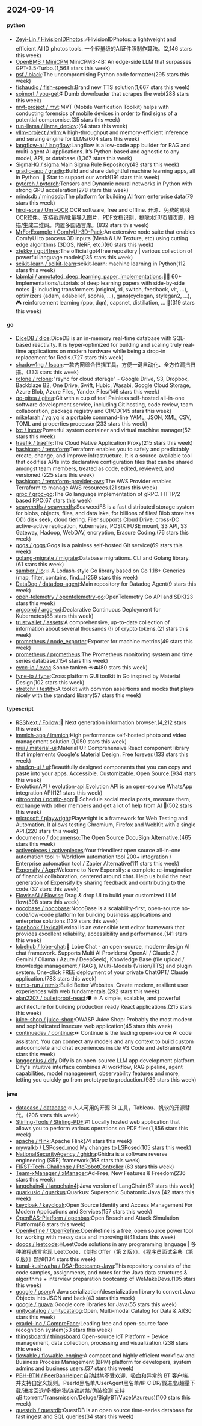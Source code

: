 ## 2024-09-14

#### python
* [Zeyi-Lin / HivisionIDPhotos](https://github.com/Zeyi-Lin/HivisionIDPhotos):⚡️HivisionIDPhotos: a lightweight and efficient AI ID photos tools. 一个轻量级的AI证件照制作算法。(2,146 stars this week)
* [OpenBMB / MiniCPM](https://github.com/OpenBMB/MiniCPM):MiniCPM3-4B: An edge-side LLM that surpasses GPT-3.5-Turbo.(1,568 stars this week)
* [psf / black](https://github.com/psf/black):The uncompromising Python code formatter(295 stars this week)
* [fishaudio / fish-speech](https://github.com/fishaudio/fish-speech):Brand new TTS solution(1,667 stars this week)
* [soimort / you-get](https://github.com/soimort/you-get):⏬ Dumb downloader that scrapes the web(288 stars this week)
* [mvt-project / mvt](https://github.com/mvt-project/mvt):MVT (Mobile Verification Toolkit) helps with conducting forensics of mobile devices in order to find signs of a potential compromise.(35 stars this week)
* [run-llama / llama_deploy](https://github.com/run-llama/llama_deploy):(64 stars this week)
* [vllm-project / vllm](https://github.com/vllm-project/vllm):A high-throughput and memory-efficient inference and serving engine for LLMs(604 stars this week)
* [langflow-ai / langflow](https://github.com/langflow-ai/langflow):Langflow is a low-code app builder for RAG and multi-agent AI applications. It’s Python-based and agnostic to any model, API, or database.(1,367 stars this week)
* [SigmaHQ / sigma](https://github.com/SigmaHQ/sigma):Main Sigma Rule Repository(43 stars this week)
* [gradio-app / gradio](https://github.com/gradio-app/gradio):Build and share delightful machine learning apps, all in Python. 🌟 Star to support our work!(191 stars this week)
* [pytorch / pytorch](https://github.com/pytorch/pytorch):Tensors and Dynamic neural networks in Python with strong GPU acceleration(278 stars this week)
* [mindsdb / mindsdb](https://github.com/mindsdb/mindsdb):The platform for building AI from enterprise data(79 stars this week)
* [hiroi-sora / Umi-OCR](https://github.com/hiroi-sora/Umi-OCR):OCR software, free and offline. 开源、免费的离线OCR软件。支持截屏/批量导入图片，PDF文档识别，排除水印/页眉页脚，扫描/生成二维码。内置多国语言库。(832 stars this week)
* [MrForExample / ComfyUI-3D-Pack](https://github.com/MrForExample/ComfyUI-3D-Pack):An extensive node suite that enables ComfyUI to process 3D inputs (Mesh & UV Texture, etc) using cutting edge algorithms (3DGS, NeRF, etc.)(60 stars this week)
* [xtekky / gpt4free](https://github.com/xtekky/gpt4free):The official gpt4free repository | various collection of powerful language models(135 stars this week)
* [scikit-learn / scikit-learn](https://github.com/scikit-learn/scikit-learn):scikit-learn: machine learning in Python(112 stars this week)
* [labmlai / annotated_deep_learning_paper_implementations](https://github.com/labmlai/annotated_deep_learning_paper_implementations):🧑‍🏫 60+ Implementations/tutorials of deep learning papers with side-by-side notes 📝; including transformers (original, xl, switch, feedback, vit, ...), optimizers (adam, adabelief, sophia, ...), gans(cyclegan, stylegan2, ...), 🎮 reinforcement learning (ppo, dqn), capsnet, distillation, ... 🧠(319 stars this week)

#### go
* [DiceDB / dice](https://github.com/DiceDB/dice):DiceDB is an in-memory real-time database with SQL-based reactivity. It is hyper-optimized for building and scaling truly real-time applications on modern hardware while being a drop-in replacement for Redis.(727 stars this week)
* [shadow1ng / fscan](https://github.com/shadow1ng/fscan):一款内网综合扫描工具，方便一键自动化、全方位漏扫扫描。(333 stars this week)
* [rclone / rclone](https://github.com/rclone/rclone):"rsync for cloud storage" - Google Drive, S3, Dropbox, Backblaze B2, One Drive, Swift, Hubic, Wasabi, Google Cloud Storage, Azure Blob, Azure Files, Yandex Files(146 stars this week)
* [go-gitea / gitea](https://github.com/go-gitea/gitea):Git with a cup of tea! Painless self-hosted all-in-one software development service, including Git hosting, code review, team collaboration, package registry and CI/CD(145 stars this week)
* [mikefarah / yq](https://github.com/mikefarah/yq):yq is a portable command-line YAML, JSON, XML, CSV, TOML and properties processor(233 stars this week)
* [lxc / incus](https://github.com/lxc/incus):Powerful system container and virtual machine manager(52 stars this week)
* [traefik / traefik](https://github.com/traefik/traefik):The Cloud Native Application Proxy(215 stars this week)
* [hashicorp / terraform](https://github.com/hashicorp/terraform):Terraform enables you to safely and predictably create, change, and improve infrastructure. It is a source-available tool that codifies APIs into declarative configuration files that can be shared amongst team members, treated as code, edited, reviewed, and versioned.(225 stars this week)
* [hashicorp / terraform-provider-aws](https://github.com/hashicorp/terraform-provider-aws):The AWS Provider enables Terraform to manage AWS resources.(21 stars this week)
* [grpc / grpc-go](https://github.com/grpc/grpc-go):The Go language implementation of gRPC. HTTP/2 based RPC(67 stars this week)
* [seaweedfs / seaweedfs](https://github.com/seaweedfs/seaweedfs):SeaweedFS is a fast distributed storage system for blobs, objects, files, and data lake, for billions of files! Blob store has O(1) disk seek, cloud tiering. Filer supports Cloud Drive, cross-DC active-active replication, Kubernetes, POSIX FUSE mount, S3 API, S3 Gateway, Hadoop, WebDAV, encryption, Erasure Coding.(76 stars this week)
* [gogs / gogs](https://github.com/gogs/gogs):Gogs is a painless self-hosted Git service(69 stars this week)
* [golang-migrate / migrate](https://github.com/golang-migrate/migrate):Database migrations. CLI and Golang library.(61 stars this week)
* [samber / lo](https://github.com/samber/lo):💥 A Lodash-style Go library based on Go 1.18+ Generics (map, filter, contains, find...)(259 stars this week)
* [DataDog / datadog-agent](https://github.com/DataDog/datadog-agent):Main repository for Datadog Agent(9 stars this week)
* [open-telemetry / opentelemetry-go](https://github.com/open-telemetry/opentelemetry-go):OpenTelemetry Go API and SDK(23 stars this week)
* [argoproj / argo-cd](https://github.com/argoproj/argo-cd):Declarative Continuous Deployment for Kubernetes(88 stars this week)
* [trustwallet / assets](https://github.com/trustwallet/assets):A comprehensive, up-to-date collection of information about several thousands (!) of crypto tokens.(21 stars this week)
* [prometheus / node_exporter](https://github.com/prometheus/node_exporter):Exporter for machine metrics(49 stars this week)
* [prometheus / prometheus](https://github.com/prometheus/prometheus):The Prometheus monitoring system and time series database.(154 stars this week)
* [evcc-io / evcc](https://github.com/evcc-io/evcc):Sonne tanken ☀️🚘(80 stars this week)
* [fyne-io / fyne](https://github.com/fyne-io/fyne):Cross platform GUI toolkit in Go inspired by Material Design(102 stars this week)
* [stretchr / testify](https://github.com/stretchr/testify):A toolkit with common assertions and mocks that plays nicely with the standard library(57 stars this week)

#### typescript
* [RSSNext / Follow](https://github.com/RSSNext/Follow):🧡 Next generation information browser.(4,212 stars this week)
* [immich-app / immich](https://github.com/immich-app/immich):High performance self-hosted photo and video management solution.(1,050 stars this week)
* [mui / material-ui](https://github.com/mui/material-ui):Material UI: Comprehensive React component library that implements Google's Material Design. Free forever.(133 stars this week)
* [shadcn-ui / ui](https://github.com/shadcn-ui/ui):Beautifully designed components that you can copy and paste into your apps. Accessible. Customizable. Open Source.(934 stars this week)
* [EvolutionAPI / evolution-api](https://github.com/EvolutionAPI/evolution-api):Evolution API is an open-source WhatsApp integration API(121 stars this week)
* [gitroomhq / postiz-app](https://github.com/gitroomhq/postiz-app):📨 Schedule social media posts, measure them, exchange with other members and get a lot of help from AI 🚀(502 stars this week)
* [microsoft / playwright](https://github.com/microsoft/playwright):Playwright is a framework for Web Testing and Automation. It allows testing Chromium, Firefox and WebKit with a single API.(220 stars this week)
* [documenso / documenso](https://github.com/documenso/documenso):The Open Source DocuSign Alternative.(465 stars this week)
* [activepieces / activepieces](https://github.com/activepieces/activepieces):Your friendliest open source all-in-one automation tool ✨ Workflow automation tool 200+ integration / Enterprise automation tool / Zapier Alternative(111 stars this week)
* [Expensify / App](https://github.com/Expensify/App):Welcome to New Expensify: a complete re-imagination of financial collaboration, centered around chat. Help us build the next generation of Expensify by sharing feedback and contributing to the code.(37 stars this week)
* [FlowiseAI / Flowise](https://github.com/FlowiseAI/Flowise):Drag & drop UI to build your customized LLM flow(398 stars this week)
* [nocobase / nocobase](https://github.com/nocobase/nocobase):NocoBase is a scalability-first, open-source no-code/low-code platform for building business applications and enterprise solutions.(139 stars this week)
* [facebook / lexical](https://github.com/facebook/lexical):Lexical is an extensible text editor framework that provides excellent reliability, accessibility and performance.(141 stars this week)
* [lobehub / lobe-chat](https://github.com/lobehub/lobe-chat):🤯 Lobe Chat - an open-source, modern-design AI chat framework. Supports Multi AI Providers( OpenAI / Claude 3 / Gemini / Ollama / Azure / DeepSeek), Knowledge Base (file upload / knowledge management / RAG ), Multi-Modals (Vision/TTS) and plugin system. One-click FREE deployment of your private ChatGPT/ Claude application.(783 stars this week)
* [remix-run / remix](https://github.com/remix-run/remix):Build Better Websites. Create modern, resilient user experiences with web fundamentals.(292 stars this week)
* [alan2207 / bulletproof-react](https://github.com/alan2207/bulletproof-react):🛡️ ⚛️ A simple, scalable, and powerful architecture for building production ready React applications.(215 stars this week)
* [juice-shop / juice-shop](https://github.com/juice-shop/juice-shop):OWASP Juice Shop: Probably the most modern and sophisticated insecure web application(45 stars this week)
* [continuedev / continue](https://github.com/continuedev/continue):⏩ Continue is the leading open-source AI code assistant. You can connect any models and any context to build custom autocomplete and chat experiences inside VS Code and JetBrains(479 stars this week)
* [langgenius / dify](https://github.com/langgenius/dify):Dify is an open-source LLM app development platform. Dify's intuitive interface combines AI workflow, RAG pipeline, agent capabilities, model management, observability features and more, letting you quickly go from prototype to production.(989 stars this week)

#### java
* [dataease / dataease](https://github.com/dataease/dataease):🔥 人人可用的开源 BI 工具，Tableau、帆软的开源替代。(206 stars this week)
* [Stirling-Tools / Stirling-PDF](https://github.com/Stirling-Tools/Stirling-PDF):#1 Locally hosted web application that allows you to perform various operations on PDF files(1,856 stars this week)
* [apache / flink](https://github.com/apache/flink):Apache Flink(74 stars this week)
* [mywalkb / LSPosed_mod](https://github.com/mywalkb/LSPosed_mod):My changes to LSPosed(105 stars this week)
* [NationalSecurityAgency / ghidra](https://github.com/NationalSecurityAgency/ghidra):Ghidra is a software reverse engineering (SRE) framework(168 stars this week)
* [FIRST-Tech-Challenge / FtcRobotController](https://github.com/FIRST-Tech-Challenge/FtcRobotController):(63 stars this week)
* [Team-xManager / xManager](https://github.com/Team-xManager/xManager):Ad-Free, New Features & Freedom(236 stars this week)
* [langchain4j / langchain4j](https://github.com/langchain4j/langchain4j):Java version of LangChain(67 stars this week)
* [quarkusio / quarkus](https://github.com/quarkusio/quarkus):Quarkus: Supersonic Subatomic Java.(42 stars this week)
* [keycloak / keycloak](https://github.com/keycloak/keycloak):Open Source Identity and Access Management For Modern Applications and Services(157 stars this week)
* [OpenBAS-Platform / openbas](https://github.com/OpenBAS-Platform/openbas):Open Breach and Attack Simulation Platform(88 stars this week)
* [OpenRefine / OpenRefine](https://github.com/OpenRefine/OpenRefine):OpenRefine is a free, open source power tool for working with messy data and improving it(41 stars this week)
* [doocs / leetcode](https://github.com/doocs/leetcode):🔥LeetCode solutions in any programming language | 多种编程语言实现 LeetCode、《剑指 Offer（第 2 版）》、《程序员面试金典（第 6 版）》题解(134 stars this week)
* [kunal-kushwaha / DSA-Bootcamp-Java](https://github.com/kunal-kushwaha/DSA-Bootcamp-Java):This repository consists of the code samples, assignments, and notes for the Java data structures & algorithms + interview preparation bootcamp of WeMakeDevs.(105 stars this week)
* [google / gson](https://github.com/google/gson):A Java serialization/deserialization library to convert Java Objects into JSON and back(43 stars this week)
* [google / guava](https://github.com/google/guava):Google core libraries for Java(55 stars this week)
* [unitycatalog / unitycatalog](https://github.com/unitycatalog/unitycatalog):Open, Multi-modal Catalog for Data & AI(30 stars this week)
* [exadel-inc / CompreFace](https://github.com/exadel-inc/CompreFace):Leading free and open-source face recognition system(53 stars this week)
* [thingsboard / thingsboard](https://github.com/thingsboard/thingsboard):Open-source IoT Platform - Device management, data collection, processing and visualization.(238 stars this week)
* [flowable / flowable-engine](https://github.com/flowable/flowable-engine):A compact and highly efficient workflow and Business Process Management (BPM) platform for developers, system admins and business users.(37 stars this week)
* [PBH-BTN / PeerBanHelper](https://github.com/PBH-BTN/PeerBanHelper):自动封禁不受欢迎、吸血和异常的 BT 客户端，并支持自定义规则。PeerId黑名单/UserAgent黑名单/IP CIDR/假进度/超量下载/进度回退/多播追猎/连锁封禁/伪装检测 支持 qBittorrent/Transmission/Deluge/BiglyBT/Vuze(Azureus)(100 stars this week)
* [questdb / questdb](https://github.com/questdb/questdb):QuestDB is an open source time-series database for fast ingest and SQL queries(34 stars this week)
